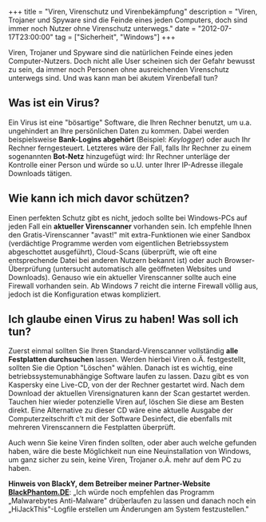 +++
title       = "Viren, Virenschutz und Virenbekämpfung"
description = "Viren, Trojaner und Spyware sind die Feinde eines jeden Computers, doch sind immer noch Nutzer ohne Virenschutz unterwegs."
date        = "2012-07-17T23:00:00"
tag         = ["Sicherheit", "Windows"]
+++

Viren, Trojaner und Spyware sind die natürlichen Feinde eines jeden Computer-Nutzers. Doch nicht alle User scheinen sich der Gefahr bewusst zu sein, da immer noch Personen ohne ausreichenden Virenschutz unterwegs sind. Und was kann man bei akutem Virenbefall tun?

<!--more-->

## Was ist ein Virus?
Ein Virus ist eine "bösartige" Software, die Ihren Rechner benutzt, um u.a. ungehindert an Ihre persönlichen Daten zu kommen. Dabei werden beispielsweise **Bank-Logins abgehört** (Beispiel: *Keylogger*) oder auch Ihr Rechner ferngesteuert.
Letzteres wäre der Fall, falls Ihr Rechner zu einem sogenannten **Bot-Netz** hinzugefügt wird: Ihr Rechner unterläge der Kontrolle einer Person und würde so u.U. unter Ihrer IP-Adresse illegale Downloads tätigen.

## Wie kann ich mich davor schützen?
Einen perfekten Schutz gibt es nicht, jedoch sollte bei Windows-PCs auf jeden Fall ein **aktueller Virenscanner** vorhanden sein. Ich empfehle Ihnen den Gratis-Virenscanner "avast!" mit extra-Funktionen wie einer Sandbox (verdächtige Programme werden vom eigentlichen Betriebssystem abgeschottet ausgeführt), Cloud-Scans (überprüft, wie oft eine entsprechende Datei bei anderen Nutzern bekannt ist) oder auch Browser-Überprüfung (untersucht automatisch alle geöffneten Websites und Downloads).
Genauso wie ein aktueller Virenscanner sollte auch eine Firewall vorhanden sein. Ab Windows 7 reicht die interne Firewall völlig aus, jedoch ist die Konfiguration etwas kompliziert.

## Ich glaube einen Virus zu haben! Was soll ich tun?
Zuerst einmal sollten Sie Ihren Standard-Virenscanner vollständig **alle Festplatten durchsuchen** lassen. Werden hierbei Viren o.Ä. festgestellt, sollten Sie die Option "Löschen" wählen. Danach ist es wichtig, eine betriebssystemunabhängige Software laufen zu lassen. Dazu gibt es von Kaspersky eine Live-CD, von der der Rechner gestartet wird. Nach dem Download der aktuellen Virensignaturen kann der Scan gestartet werden. Tauchen hier wieder potenzielle Viren auf, löschen Sie diese am Besten direkt. Eine Alternative zu dieser CD wäre eine aktuelle Ausgabe der Computerzeitschrift c’t mit der Software Desinfect, die ebenfalls mit mehreren Virenscannern die Festplatten überprüft.

Auch wenn Sie keine Viren finden sollten, oder aber auch welche gefunden haben, wäre die beste Möglichkeit nun eine Neuinstallation von Windows, um ganz sicher zu sein, keine Viren, Trojaner o.Ä. mehr auf dem PC zu haben.

**Hinweis von BlackY, dem Betreiber meiner Partner-Website [BlackPhantom.DE](https://blackphantom.de/)**: „Ich würde noch empfehlen das Programm „Malwarebytes Anti-Malware" drüberlaufen zu lassen und danach noch ein „HiJackThis"-Logfile erstellen um Änderungen am System festzustellen."